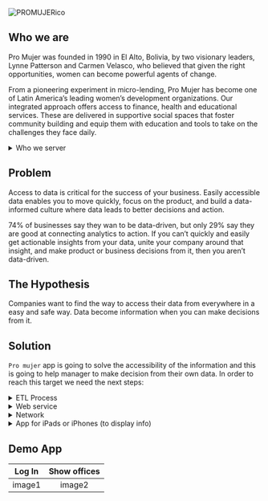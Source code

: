 ![PROMUJERico](https://promujer.org/content/themes/storyware/resources/assets/build/svg/logo.svg)

## Who we are

Pro Mujer was founded in 1990 in El Alto, Bolivia, by two visionary leaders, Lynne Patterson and Carmen Velasco, who believed that given the right opportunities, women can become powerful agents of change.

From a pioneering experiment in micro-lending, Pro Mujer has become one of Latin America’s leading women’s development organizations. Our integrated approach offers access to finance, health and educational services. These are delivered in supportive social spaces that foster community building and equip them with education and tools to take on the challenges they face daily.

<details>
<summary>Who we server</summary>

### Every woman has a unique story and background
Going beyond small loans, we support our entrepreneurial clients on their own transformative journey by creating opportunities, providing education, training and leadership skills to help them grow their businesses.
</details>

## Problem

Access to data is critical for the success of your business. Easily accessible data enables you to move quickly, focus on the product, and build a data-informed culture where data leads to better decisions and action.

74% of businesses say they wan to be data-driven, but only 29% say they are good at connecting analytics to action. If you can’t quickly and easily get actionable insights from your data, unite your company around that insight, and make product or business decisions from it, then you aren’t data-driven.

## The Hypothesis

Companies want to find the way to access their data from everywhere in a easy and safe way. Data become information when you can make decisions from it. 

## Solution

`Pro mujer` app is going to solve the accessibility of the information and this is going to help manager to make decision from their own data. In order to reach this target we need the next steps:
<details>
<summary>ETL Process</summary>
  Production database (Extract data):
  Extract an exact copy of the database, with the aim of not overstressing the production server this extraction should be in non-working hours.
  
  Staying database (Transform data)
  From the exact copy we proceed to transformation and validation.
  
  Data warehousing (Load data)
  The loading of the data once processed will be stored in a data warehousing that we will use for future queries.
</details>
<details>
<summary>Web service</summary>
  Configure IIS:
  Implement Web API (CSharp).
</details>
<details>
<summary>Network</summary>
  Configure router (Port forwarding).
</details>
<details>
  <summary>App for iPads or iPhones (to display info)</summary>
  </details>

## Demo App
| Log In | Show offices |
|:-------------:|:------------:|
| image1 | image2 |
